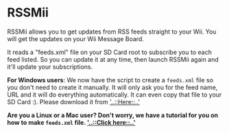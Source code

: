 # RSSMii

RSSMii allows you to get updates from RSS feeds straight to your Wii. You will get the updates on your Wii Message Board.

It reads a "feeds.xml" file on your SD Card root to subscribe you to each feed listed. So you can update it at any time, then launch RSSMii again and it'll update your subscriptions.

 <b>For Windows users</b>: We now have the script to create a `feeds.xml` file so you don't need to create it manually. It will only ask you for the feed name, URL and it will do everything automatically. It can even copy that file to your SD Card :). Please download it from ['..::Here::..'](https://github.com/RiiConnect24/rssmii/releases)
 
<b>Are you a Linux or a Mac user? Don't worry, we have a tutorial for you on how to make `feeds.xml` file. ['..::Click here::..'](https://wii.guide/rssmii)</b>
